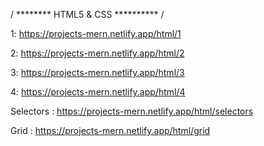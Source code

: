 / ********     HTML5 & CSS ********** /

1:  https://projects-mern.netlify.app/html/1

2:  https://projects-mern.netlify.app/html/2

3: https://projects-mern.netlify.app/html/3

4: https://projects-mern.netlify.app/html/4


Selectors :  https://projects-mern.netlify.app/html/selectors

Grid :  https://projects-mern.netlify.app/html/grid
